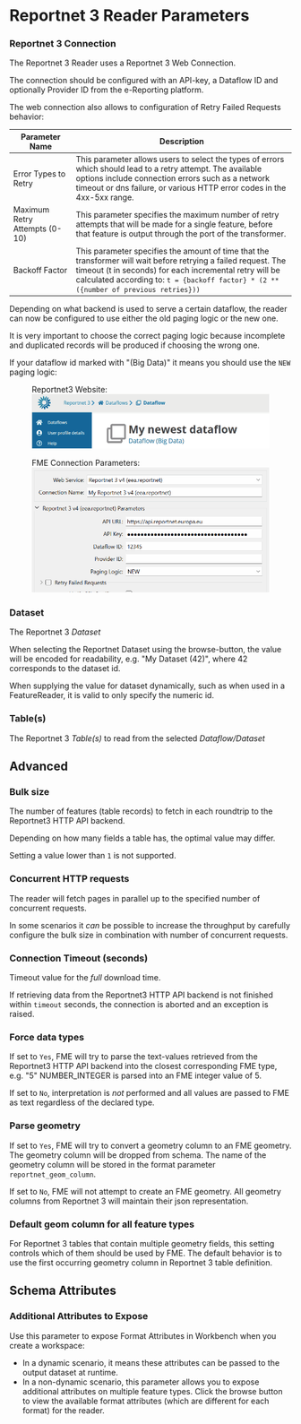 # Reportnet 3 Reader Parameters

### Reportnet 3 Connection
The Reportnet 3 Reader uses a Reportnet 3 Web Connection. 

The connection should be configured with an API-key, a Dataflow ID and optionally Provider ID from the e-Reporting platform. 

The web connection also allows to configuration of Retry Failed Requests behavior:

| Parameter Name                |  Description                 |
| ----------------------------- | ---------------------------- |
| Error Types to Retry          | This parameter allows users to select the types of errors which should lead to a retry attempt. The available options include connection errors such as a network timeout or dns failure, or various HTTP error codes in the 4xx-5xx range. |
| Maximum Retry Attempts (0-10) | This parameter specifies the maximum number of retry attempts that will be made for a single feature, before that feature is output through the <Rejected> port of the transformer. |
| Backoff Factor                | This parameter specifies the amount of time that the transformer will wait before retrying a failed request. The timeout (t in seconds) for each incremental retry will be calculated according to: `t = {backoff factor} * (2 ** ({number of previous retries}))` |

Depending on what backend is used to serve a certain dataflow, the reader can now be configured to use either the old paging logic or the new one.

It is very important to choose the correct paging logic because incomplete and duplicated records will be produced if choosing the wrong one.

If your dataflow id marked with "(Big Data)" it means you should use the `NEW` paging logic:


<figure>
  <figcaption>Reportnet3 Website:</figcaption>
  <img
    src="./images/big-data-dataflow.png"
    alt="Reportnet3 Website" />
</figure>

<figure>
  <figcaption>FME Connection Parameters:</figcaption>
  <img
    src="./images/new-paging-logic.png"
    alt="FME Connection Parameters" />
</figure>


### Dataset
The Reportnet 3 *Dataset*

When selecting the Reportnet Dataset using the browse-button, the value will be encoded for readability, e.g. "My Dataset (42)", where 42 corresponds to the dataset id.

When supplying the value for dataset dynamically, such as when used in a FeatureReader, it is valid to only specify the numeric id.

### Table(s)
The Reportnet 3 *Table(s)* to read from the selected *Dataflow/Dataset*

## Advanced

### Bulk size
The number of features (table records) to fetch in each roundtrip to the Reportnet3 HTTP API backend.

Depending on how many fields a table has, the optimal value may differ.

Setting a value lower than `1` is not supported.

### Concurrent HTTP requests
The reader will fetch pages in parallel up to the specified number of concurrent requests. 

In some scenarios it _can_ be possible to increase the throughput by carefully configure the bulk size in combination with number of concurrent requests.

### Connection Timeout (seconds)
Timeout value for the *full* download time.

If retrieving data from the Reportnet3 HTTP API backend is not finished within `timeout` seconds, the connection is aborted and an exception is raised.

### Force data types
If set to `Yes`, FME will try to parse the text-values retrieved from the Reportnet3 HTTP API backend into the closest corresponding FME type, e.g. "5" NUMBER_INTEGER is parsed into an FME integer value of 5.

If set to `No`, interpretation is *not* performed and all values are passed to FME as text regardless of the declared type.

### Parse geometry
If set to `Yes`, FME will try to convert a geometry column to an FME geometry. The geometry column will be dropped from schema. The name of the geometry column will be stored in the format parameter `reportnet_geom_column`.

If set to `No`, FME will not attempt to create an FME geometry. All geometry columns from Reportnet 3 will maintain their json representation.

### Default geom column for all feature types
For Reportnet 3 tables that contain multiple geometry fields, this setting controls which of them should be used by FME. The default behavior is to use the first occurring geometry column in Reportnet 3 table definition.

## Schema Attributes
### Additional Attributes to Expose
Use this parameter to expose Format Attributes in Workbench when you create a workspace:

* In a dynamic scenario, it means these attributes can be passed to the output dataset at runtime.
* In a non-dynamic scenario, this parameter allows you to expose additional attributes on multiple feature types. Click the browse button to view the available format attributes (which are different for each format) for the reader.


